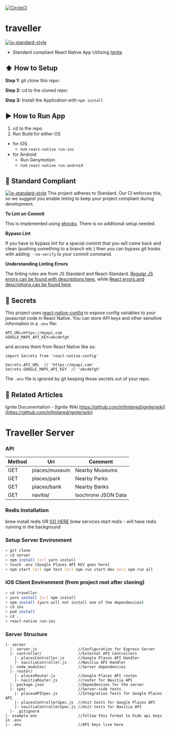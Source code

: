 [![CircleCI](https://circleci.com/gh/Alabaster-Aardvarks/traveller/tree/develop.svg?style=svg)](https://circleci.com/gh/Alabaster-Aardvarks/traveller/tree/develop)

#  traveller
[![js-standard-style](https://img.shields.io/badge/code%20style-standard-brightgreen.svg?style=flat)](http://standardjs.com/)

* Standard compliant React Native App Utilizing [Ignite](https://github.com/infinitered/ignite)

## :arrow_up: How to Setup

**Step 1:** git clone this repo:

**Step 2:** cd to the cloned repo:

**Step 3:** Install the Application with `npm install`


## :arrow_forward: How to Run App

1. cd to the repo
2. Run Build for either OS
  * for iOS
    * run `react-native run-ios`
  * for Android
    * Run Genymotion
    * run `react-native run-android`

## :no_entry_sign: Standard Compliant

[![js-standard-style](https://cdn.rawgit.com/feross/standard/master/badge.svg)](https://github.com/feross/standard)
This project adheres to Standard.  Our CI enforces this, so we suggest you enable linting to keep your project compliant during development.

**To Lint on Commit**

This is implemented using [ghooks](https://github.com/gtramontina/ghooks). There is no additional setup needed.

**Bypass Lint**

If you have to bypass lint for a special commit that you will come back and clean (pushing something to a branch etc.) then you can bypass git hooks with adding `--no-verify` to your commit command.

**Understanding Linting Errors**

The linting rules are from JS Standard and React-Standard.  [Regular JS errors can be found with descriptions here](http://eslint.org/docs/rules/), while [React errors and descriptions can be found here](https://github.com/yannickcr/eslint-plugin-react).

## :closed_lock_with_key: Secrets

This project uses [react-native-config](https://github.com/luggit/react-native-config) to expose config variables to your javascript code in React Native. You can store API keys
and other sensitive information in a `.env` file:

```
API_URL=https://myapi.com
GOOGLE_MAPS_API_KEY=abcdefgh
```

and access them from React Native like so:

```
import Secrets from 'react-native-config'

Secrets.API_URL  // 'https://myapi.com'
Secrets.GOOGLE_MAPS_API_KEY  // 'abcdefgh'
```

The `.env` file is ignored by git keeping those secrets out of your repo.

## :open_file_folder: Related Articles
Ignite Documentation - [Ignite Wiki https://github.com/infinitered/ignite/wiki](https://github.com/infinitered/ignite/wiki)

# Traveller Server

### API

| Method | Uri           | Comment                           | 
|--------|---------------|-----------------------------------|
| GET    | places/museum | Nearby Museums                    |
| GET    | places/park   | Nearby Parks                      |
| GET    | places/bank   | Nearby Banks                      |
| GET    | navitia/      | Isochrone JSON Data               |


### Redis Installation
brew install redis OR [GO HERE](http://redis.io/download)
brew services start redis - will have redis running in the background

### Setup Server Environment

```sh
> git clone 
> cd server
> npm install [or] yarn install
> touch .env [Google Places API KEY goes here]
> npm start [or] npm test [or] npm run start-dev [or] npm run all
```

### iOS Client Environment (from project root after cloning)

```sh 
> cd traveller
> yarn install [or] npm install
> npm install (yarn will not install one of the dependencies)
> cd ios
> pod install
> cd ..
> react-native run-ios
```

### Server Structure

```
|- server               
  |- server.js                  //Configuration for Express Server
  |- controller/                //External API Controllers
    |- placesController.js      //Google Places API Handler
    |- navitiaController.js     //Navitia API Handler
  |- node_modules/              //Server dependencies
  |- router/          
    |- placesRouter.js          //Google Places API routes
    |- navitiaRouter.js         //router for Navitia API
  |- package.json               //Dependencies for the server
  |- spec                       //Server-side tests
    |- placesAPISpec.js         //Integration Tests for Google Places API
    |- placesControllerSpec.js  //Unit tests for Google Places API
    |- navitiaControllerSpec.js //Unit tests for Navitia API                      
  |- .gitignore
|- example.env                  //follow this format to hide api keys in .env
|- .env                         //API keys live here
 ```
